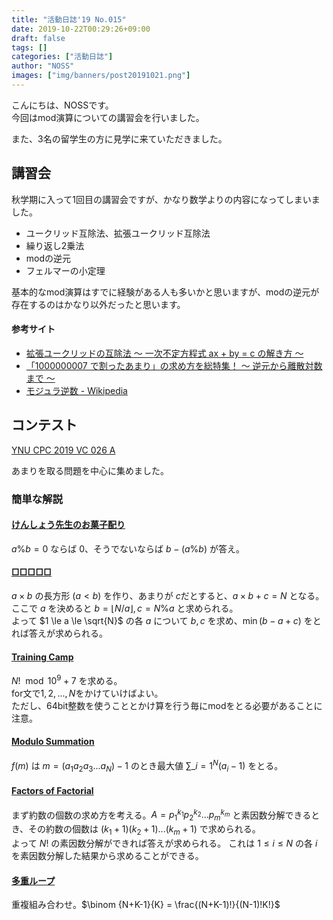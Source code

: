 ```yaml
---
title: "活動日誌'19 No.015"
date: 2019-10-22T00:29:26+09:00
draft: false
tags: []
categories: ["活動日誌"]
author: "NOSS"
images: ["img/banners/post20191021.png"]
---
```


こんにちは、NOSSです。  
今回はmod演算についての講習会を行いました。

<!--more-->

また、3名の留学生の方に見学に来ていただきました。

## 講習会

秋学期に入って1回目の講習会ですが、かなり数学よりの内容になってしまいました。

- ユークリッド互除法、拡張ユークリッド互除法
- 繰り返し2乗法
- modの逆元
- フェルマーの小定理

基本的なmod演算はすでに経験がある人も多いかと思いますが、modの逆元が存在するのはかなり以外だったと思います。

#### 参考サイト

- [拡張ユークリッドの互除法 〜 一次不定方程式 ax + by = c の解き方 〜](https://qiita.com/drken/items/b97ff231e43bce50199a)
- [「1000000007 で割ったあまり」の求め方を総特集！ 〜 逆元から離散対数まで 〜](https://qiita.com/drken/items/3b4fdf0a78e7a138cd9a)
- [モジュラ逆数 - Wikipedia](https://ja.wikipedia.org/wiki/%E3%83%A2%E3%82%B8%E3%83%A5%E3%83%A9%E9%80%86%E6%95%B0)

## コンテスト

[YNU CPC 2019 VC 026 A](https://not-522.appspot.com/contest/5330227842514944)

あまりを取る問題を中心に集めました。

### 簡単な解説

#### [けんしょう先生のお菓子配り](https://atcoder.jp/contests/abc014/tasks/abc014_1)

$a \% b = 0$ ならば $0$、そうでないならば $b - (a \% b)$ が答え。

#### [□□□□□](https://atcoder.jp/contests/abc040/tasks/abc040_b)

$a \times b$ の長方形 $(a < b)$ を作り、あまりが $c$だとすると、$a \times b + c = N$ となる。  
ここで $a$ を決めると $b = \lfloor N/a \rfloor, c = N \% a$ と求められる。  
よって $1 \le a \le \sqrt{N}$ の各 $a$ について $b,c$ を求め、$\min(b-a+c)$ をとれば答えが求められる。

#### [Training Camp](https://atcoder.jp/contests/abc055/tasks/abc055_b)

$N! \mod 10^9+7$ を求める。  
for文で$1,2,...,N$をかけていけばよい。  
ただし、64bit整数を使うこととかけ算を行う毎にmodをとる必要があることに注意。

#### [Modulo Summation](https://atcoder.jp/contests/abc103/tasks/abc103_c)

$f(m)$ は $m = (a_1 a_2 a_3 ... a_N) - 1$ のとき最大値 $\sum\_{i=1}^{N} (a_i - 1)$ をとる。

#### [Factors of Factorial](https://atcoder.jp/contests/abc052/tasks/arc067_a)

まず約数の個数の求め方を考える。$A = p_1^{k_1} p_2^{k_2} ... p_m^{k_m}$ と素因数分解できるとき、その約数の個数は $(k_1 + 1)(k_2 + 1)...(k_m + 1)$ で求められる。  
よって $N!$ の素因数分解ができれば答えが求められる。 これは $1 \le i \le N$ の各 $i$ を素因数分解した結果から求めることができる。

#### [多重ループ](https://atcoder.jp/contests/abc021/tasks/abc021_d)

重複組み合わせ。$\binom {N+K-1}{K} = \frac{(N+K-1)!}{(N-1)!K!}$